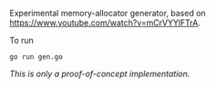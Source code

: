 Experimental memory-allocator generator, based on https://www.youtube.com/watch?v=mCrVYYlFTrA.

To run

```
go run gen.go
```

*This is only a proof-of-concept implementation.*